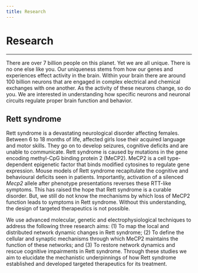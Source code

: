 ```yaml
---
title: Research
---
```


# Research
- - -

There are over 7 billion people on this planet. Yet we are all unique. There is no one else like you. Our uniqueness stems from how our genes and experiences effect activity in the brain. Within your brain there are around 100 billion neurons that are engaged in complex electrical and chemical exchanges with one another. As the activity of these neurons change, so do you. We are interested in understanding how specific neurons and neuronal circuits regulate proper brain function and behavior.

## Rett syndrome
Rett syndrome is a devastating neurological disorder affecting females. Between 6 to 18 months of life, affected girls lose their acquired language and motor skills. They go on to develop seizures, cognitive deficits and are unable to communicate. Rett syndrome is caused by mutations in the gene encoding methyl-CpG binding protein 2 (MeCP2). MeCP2 is a cell type-dependent epigenetic factor that binds modified cytosines to regulate gene expression. Mouse models of Rett syndrome recapitulate the cognitive and behavioural deficits seen in patients. Importantly, activation of a silenced *Mecp2* allele after phenotype presentations reverses these RTT-like symptoms. This has raised the hope that Rett syndrome is a curable disorder. But, we still do not know the mechanisms by which loss of MeCP2 function leads to symptoms in Rett syndrome. Without this understanding, the design of targeted therapeutics is not possible.

We use advanced molecular, genetic and electrophysiological techniques to address the following three research aims: (1) To map the local and distributed network dynamic changes in Rett syndrome; (2) To define the cellular and synaptic mechanisms through which MeCP2 maintains the function of these networks; and (3) To restore network dynamics and rescue cognitive impairments in Rett syndrome. Through these studies we aim to elucidate the mechanistic underpinnings of how Rett syndrome established and developed targeted therapeutics for its treatment.
